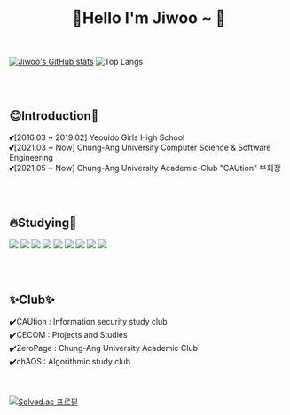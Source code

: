 <div align=center> <h1>🐤Hello I'm Jiwoo ~ 🐤</h1> </div>

<br/><br/>
[![Jiwoo's GitHub stats](https://github-readme-stats.vercel.app/api?username=pjw-redt)](https://github.com/pjw-redt/github-readme-stats)
![Top Langs](https://github-readme-stats.vercel.app/api/top-langs/?username=pjw-redt&layout=compact&theme=)

<br/><br/>
<h2>😊Introduction🙌</h2>
💕[2016.03 ~ 2019.02] Yeouido Girls High School
<br/>
💕[2021.03 ~ Now] Chung-Ang University Computer Science & Software Engineering
<br/>
💕[2021.05 ~ Now] Chung-Ang University Academic-Club "CAUtion" 부회장


<br/><br/>
## 🔥Studying📑
<img src="https://img.shields.io/badge/C-A8B9CC?style=flat&logo=C&logoColor=white"/>  <img src="https://img.shields.io/badge/C++-00599C?style=flat-square&logo=C++&logoColor=white"/> <img src="https://img.shields.io/badge/Python-3776AB?style=flat&logo=Python&logoColor=white"/>  <img src="https://img.shields.io/badge/java-007396?style=for-the-badge&logo=java&logoColor=white">  <img src="https://img.shields.io/badge/javascript-F7DF1E?style=flat-square&logo=javascript&logoColor=white"/>
<img src="https://img.shields.io/badge/React-61DAF?style=flat&logo=React&logoColor=white"/>  <img src="https://img.shields.io/badge/php-777BB4?style=flat-square&logo=PHP&logoColor=white"/>  <img src="https://img.shields.io/badge/css-1572B6?style=flat-square&logo=css&logoColor=white"/>
<img src="https://img.shields.io/badge/Hackaday-1A1A1A?style=flat-square&logo=Hackaday&logoColor=white"/>

<br/><br/>
## ✨Club✨
✔️CAUtion : Information security study club
<br/>
✔️CECOM : Projects and Studies
<br/>
✔️ZeroPage : Chung-Ang University Academic Club
<br/>
✔️chAOS : Algorithmic study club

<br/><br/>
[![Solved.ac
프로필](http://mazassumnida.wtf/api/v2/generate_badge?boj=jiww4)](https://solved.ac/jiww4)
